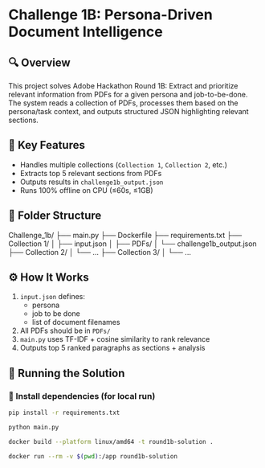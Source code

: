 # Challenge 1B: Persona-Driven Document Intelligence

## 🔍 Overview
This project solves Adobe Hackathon Round 1B: Extract and prioritize relevant information from PDFs for a given persona and job-to-be-done. The system reads a collection of PDFs, processes them based on the persona/task context, and outputs structured JSON highlighting relevant sections.

## 🧠 Key Features
- Handles multiple collections (`Collection 1`, `Collection 2`, etc.)
- Extracts top 5 relevant sections from PDFs
- Outputs results in `challenge1b_output.json`
- Runs 100% offline on CPU (≤60s, ≤1GB)

## 📁 Folder Structure
Challenge_1b/
├── main.py
├── Dockerfile
├── requirements.txt
├── Collection 1/
│ ├── input.json
│ ├── PDFs/
│ └── challenge1b_output.json
├── Collection 2/
│ └── ...
├── Collection 3/
│ └── ...

## ⚙️ How It Works
1. `input.json` defines:
   - persona
   - job to be done
   - list of document filenames
2. All PDFs should be in `PDFs/`
3. `main.py` uses TF-IDF + cosine similarity to rank relevance
4. Outputs top 5 ranked paragraphs as sections + analysis

## 🚀 Running the Solution
### 🔧 Install dependencies (for local run)
```bash
pip install -r requirements.txt

python main.py

docker build --platform linux/amd64 -t round1b-solution .

docker run --rm -v $(pwd):/app round1b-solution

